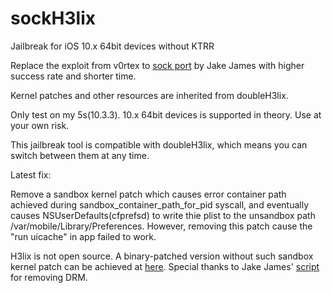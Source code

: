 # sockH3lix

Jailbreak for iOS 10.x 64bit devices without KTRR

Replace the exploit from v0rtex to [sock port](https://github.com/jakeajames/sock_port) by Jake James with higher success rate and shorter time.

Kernel patches and other resources are inherited from doubleH3lix.

Only test on my 5s(10.3.3). 10.x 64bit devices is supported in theory. Use at your own risk.

This jailbreak tool is compatible with doubleH3lix, which means you can switch between them at any time.

Latest fix:

Remove a sandbox kernel patch which causes error container path achieved during sandbox_container_path_for_pid syscall, and eventually causes NSUserDefaults(cfprefsd) to write thie plist to the unsandbox path /var/mobile/Library/Preferences. However, removing this patch cause the "run uicache" in app failed to work.

H3lix is not open source. A binary-patched version without such sandbox kernel patch can be achieved at [here](https://github.com/SongXiaoXi/sockH3lix/releases). Special thanks to Jake James' [script](https://gist.github.com/jakeajames/b44d8db345769a7149e97f5e155b3d46) for removing DRM.
